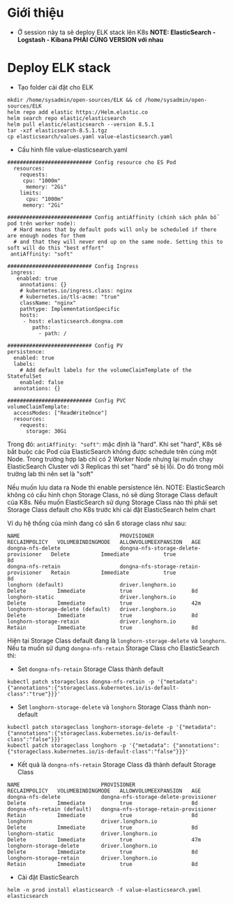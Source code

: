 # Giới thiệu
- Ở session này ta sẽ deploy ELK stack lên K8s
**NOTE: ElasticSearch - Logstash - Kibana PHẢI CÙNG VERSION với nhau**

# Deploy ELK stack
- Tạo folder cài đặt cho ELK
```
mkdir /home/sysadmin/open-sources/ELK && cd /home/sysadmin/open-sources/ELK
helm repo add elastic https://Helm.elastic.co
helm search repo elastic/elasticsearch
helm pull elastic/elasticsearch --version 8.5.1
tar -xzf elasticsearch-8.5.1.tgz
cp elasticsearch/values.yaml value-elasticsearch.yaml
```

- Cấu hình file value-elasticsearch.yaml
```
########################### Config resource cho ES Pod
  resources:
    requests:
     cpu: "1000m"
      memory: "2Gi"
    limits:
      cpu: "1000m"
     memory: "2Gi"

########################### Config antiAffinity (chính sách phân bổ pod trên worker node):
  # Hard means that by default pods will only be scheduled if there are enough nodes for them
  # and that they will never end up on the same node. Setting this to soft will do this "best effort"
 antiAffinity: "soft"

########################### Config Ingress
 ingress:
   enabled: true
    annotations: {}
    # kubernetes.io/ingress.class: nginx
    # kubernetes.io/tls-acme: "true"
    className: "nginx"
    pathtype: ImplementationSpecific
    hosts:
     - host: elasticsearch.dongna.com
        paths:
          - path: /

########################### Config PV
persistence:
  enabled: true
  labels:
    # Add default labels for the volumeClaimTemplate of the StatefulSet
    enabled: false
  annotations: {}

########################### Config PVC
volumeClaimTemplate:
  accessModes: ["ReadWriteOnce"]
  resources:
    requests:
      storage: 30Gi

``` 

Trong đó:
`antiAffinity: "soft"`: mặc định là "hard". Khi set "hard", K8s sẽ bắt buộc các Pod của ElasticSearch không được schedule trên cùng một Node. Trong trường hợp lab chỉ có 2 Worker Node nhưng lại muốn chạy ElasticSearch Cluster với 3 Replicas thì set "hard" sẽ bị lỗi. Do đó trong môi trường lab thì nên set là "soft"

Nếu muốn lưu data ra Node thì enable persistence lên. NOTE: ElasticSearch không có cấu hình chọn Storage Class, nó sẽ dùng Storage Class default của K8s. Nếu muốn ElasticSearch sử dụng Storage Class nào thì phải set Storage Class default cho K8s trước khi cài đặt ElasticSearch helm chart

Ví dụ hệ thống của mình đang có sẵn 6 storage class như sau:
```
NAME                                PROVISIONER                             RECLAIMPOLICY   VOLUMEBINDINGMODE   ALLOWVOLUMEEXPANSION   AGE
dongna-nfs-delete                   dongna-nfs-storage-delete-provisioner   Delete          Immediate           true                   8d
dongna-nfs-retain                   dongna-nfs-storage-retain-provisioner   Retain          Immediate           true                   8d
longhorn (default)                  driver.longhorn.io                      Delete          Immediate           true                   8d
longhorn-static                     driver.longhorn.io                      Delete          Immediate           true                   42m
longhorn-storage-delete (default)   driver.longhorn.io                      Delete          Immediate           true                   8d
longhorn-storage-retain             driver.longhorn.io                      Retain          Immediate           true                   8d
```
Hiện tại Storage Class default đang là `longhorn-storage-delete` và `longhorn`. Nếu ta muốn sử dụng `dongna-nfs-retain` Storage Class cho ElasticSearch thì: 

- Set `dongna-nfs-retain` Storage Class thành default
```
kubectl patch storageclass dongna-nfs-retain -p '{"metadata": {"annotations":{"storageclass.kubernetes.io/is-default-class":"true"}}}'
```
- Set `longhorn-storage-delete` và `longhorn` Storage Class thành non-default
```
kubectl patch storageclass longhorn-storage-delete -p '{"metadata": {"annotations":{"storageclass.kubernetes.io/is-default-class":"false"}}}'
kubectl patch storageclass longhorn -p '{"metadata": {"annotations":{"storageclass.kubernetes.io/is-default-class":"false"}}}'
```

- Kết quả là `dongna-nfs-retain` Storage Class đã thành default Storage Class
```
NAME                          PROVISIONER                             RECLAIMPOLICY   VOLUMEBINDINGMODE   ALLOWVOLUMEEXPANSION   AGE
dongna-nfs-delete             dongna-nfs-storage-delete-provisioner   Delete          Immediate           true                   8d
dongna-nfs-retain (default)   dongna-nfs-storage-retain-provisioner   Retain          Immediate           true                   8d
longhorn                      driver.longhorn.io                      Delete          Immediate           true                   8d
longhorn-static               driver.longhorn.io                      Delete          Immediate           true                   47m
longhorn-storage-delete       driver.longhorn.io                      Delete          Immediate           true                   8d
longhorn-storage-retain       driver.longhorn.io                      Retain          Immediate           true                   8d
```

- Cài đặt ElasticSearch
```
helm -n prod install elasticsearch -f value-elasticsearch.yaml elasticsearch
```

